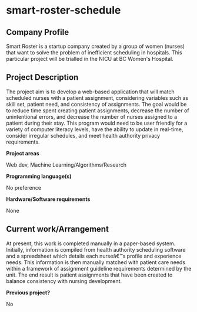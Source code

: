 # smart-roster-schedule

## Company Profile
Smart Roster is a startup company created by a group of women (nurses) that want to solve the problem of inefficient scheduling in hospitals. This particular project will be trialled in the NICU at BC Women's Hospital.


## Project Description
The project aim is to develop a web-based application that will match scheduled nurses with a patient assignment, considering variables such as skill set, patient need, and consistency of assignments. The goal would be to reduce time spent creating patient assignments, decrease the number of unintentional errors, and decrease the number of nurses assigned to a patient during their stay. This program would need to be user friendly for a variety of computer literacy levels, have the ability to update in real-time, consider irregular schedules, and meet health authority privacy requirements.


**Project areas**

Web dev, Machine Learning/Algorithms/Research


**Programming language(s)**

No preference


**Hardware/Software requirements**

None


## Current work/Arrangement
At present, this work is completed manually in a paper-based system. Initially, information is compiled from health authority scheduling software and a spreadsheet which details each nurseâ€™s profile and experience needs. This information is then manually matched with patient care needs within a framework of assignment guideline requirements determined by the unit. The end result is patient assignments that have been created to balance consistency with nursing development.

**Previous project?**

No
